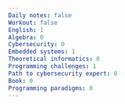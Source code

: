 ```yaml
---
Daily notes: false
Workout: false
English: 1
Algebra: 0
Cybersecurity: 0
Embedded systems: 1
Theoretical informatics: 0
Programming challenges: 1
Path to cybersecurity expert: 0
Book: 0
Programming paradigms: 0
---
```




